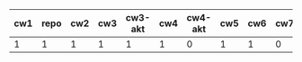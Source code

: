 | cw1 | repo | cw2 | cw3 | cw3-akt | cw4 | cw4-akt | cw5 | cw6 | cw7 | kolo1 | cw9 | suma |
|-----|------|-----|-----|---------|-----|---------|-----|-----|-----|-------|-----|------|
|   1 |    1 |   1 |   1 |       1 |   1 |       0 |   1 |   1 |   0 |    42 |   1 |   51 |
